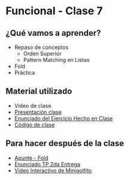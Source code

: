 # Funcional - Clase 7

## ¿Qué vamos a aprender?

* Repaso de conceptos
  * Orden Superior
  * Pattern Matching en Listas
* Fold
* Práctica

## Material utilizado

* Video de clase
* [Presentación clase](https://docs.google.com/presentation/d/1LtMIq1Vt6FzXq42CMd3VT-bZiL7kOxGTsYbEvFJwojs/)
* [Enunciado del Ejercicio Hecho en Clase](https://docs.google.com/document/d/1LeWBI6pg_7uNFN_yzS2DVuVHvD0M6PTlG1yK0lCvQVE/edit)
* [Código de clase](https://github.com/pdep-st/seguimiento/blob/main/seguimiento/2024/funcional/practica/clase7.hs)

## Para hacer después de la clase

* [Apunte - Fold](https://docs.google.com/document/d/1jSrU7lVMan4nbHBETGqvO5VpqJI0KXVWtH7fqnVASPU)
* [Enunciado TP 2da Entrega](https://docs.google.com/document/d/1J1uXaohkEs8ROhCH0jjpw38v_QUtvQUHQXuup_dAufY)
* [Video Interactivo de Minigolfito](https://www.youtube.com/watch?v=NEhCiL7JTo8&ab_channel=ParadigmasdeProgramaci%C3%B3n-Mi%C3%A9rcolesTarde)